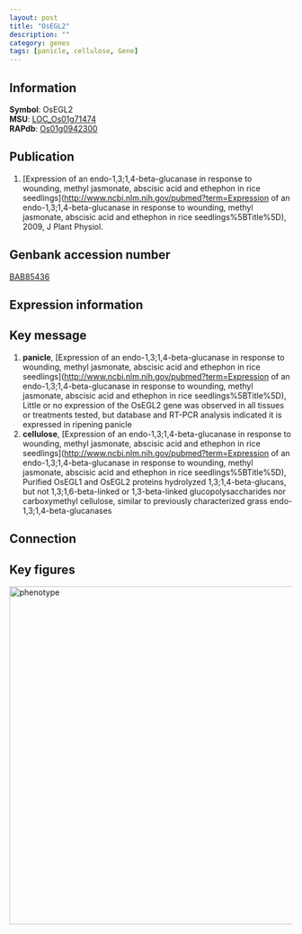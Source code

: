 ```yaml
---
layout: post
title: "OsEGL2"
description: ""
category: genes
tags: [panicle, cellulose, Gene]
---
```


## Information
__Symbol__: OsEGL2  
__MSU__: [LOC_Os01g71474](http://rice.plantbiology.msu.edu/cgi-bin/ORF_infopage.cgi?orf=LOC_Os01g71474)  
__RAPdb__: [Os01g0942300](http://rapdb.dna.affrc.go.jp/viewer/gbrowse_details/irgsp1?name=Os01g0942300)  

## Publication
1. [Expression of an endo-1,3;1,4-beta-glucanase in response to wounding, methyl jasmonate, abscisic acid and ethephon in rice seedlings](http://www.ncbi.nlm.nih.gov/pubmed?term=Expression of an endo-1,3;1,4-beta-glucanase in response to wounding, methyl jasmonate, abscisic acid and ethephon in rice seedlings%5BTitle%5D), 2009, J Plant Physiol.

## Genbank accession number
[BAB85436](http://www.ncbi.nlm.nih.gov/nuccore/BAB85436)  

## Expression information

## Key message
1. __panicle__, [Expression of an endo-1,3;1,4-beta-glucanase in response to wounding, methyl jasmonate, abscisic acid and ethephon in rice seedlings](http://www.ncbi.nlm.nih.gov/pubmed?term=Expression of an endo-1,3;1,4-beta-glucanase in response to wounding, methyl jasmonate, abscisic acid and ethephon in rice seedlings%5BTitle%5D),  Little or no expression of the OsEGL2 gene was observed in all tissues or treatments tested, but database and RT-PCR analysis indicated it is expressed in ripening panicle
2. __cellulose__, [Expression of an endo-1,3;1,4-beta-glucanase in response to wounding, methyl jasmonate, abscisic acid and ethephon in rice seedlings](http://www.ncbi.nlm.nih.gov/pubmed?term=Expression of an endo-1,3;1,4-beta-glucanase in response to wounding, methyl jasmonate, abscisic acid and ethephon in rice seedlings%5BTitle%5D),  Purified OsEGL1 and OsEGL2 proteins hydrolyzed 1,3;1,4-beta-glucans, but not 1,3;1,6-beta-linked or 1,3-beta-linked glucopolysaccharides nor carboxymethyl cellulose, similar to previously characterized grass endo-1,3;1,4-beta-glucanases

## Connection

## Key figures
<img src="http://ricencode.github.io/images/OsEGL2.pheno.png" alt="phenotype"  style="width: 600px;"/>



